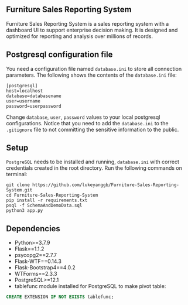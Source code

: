 ## Furniture Sales Reporting System
Furniture Sales Reporting System is a sales reporting system with a dashboard UI to support enterprise decision making. It is designed and optimized for reporting and analysis over millions of records.

## Postgresql configuration file
You need a configuration file named `database.ini` to store all connection parameters.
The following shows the contents of the `database.ini` file:
```
[postgresql]
host=localhost
database=databasename
user=username
password=userpassword
```

Change `database`, `user`, `password` values to your local postgresql configurations. Notice that you need to add the `database.ini` to the `.gitignore` file to not committing the sensitive information to the public.

## Setup
`PostgreSQL` needs to be installed and running, `database.ini` with correct credentials created in the root directory.
Run the following commands on terminal:
```
git clone https://github.com/lukeyanggb/Furniture-Sales-Reporting-System.git
cd Furniture-Sales-Reporting-System
pip install -r requirements.txt
psql -f SchemaAndDemoData.sql
python3 app.py
```

## Dependencies
* Python>=3.7.9
* Flask==1.1.2
* psycopg2==2.7.7
* Flask-WTF==0.14.3
* Flask-Bootstrap4==4.0.2
* WTForms==2.3.3
* PostgreSQL>=12.1
* tablefunc module installed for PostgreSQL to make pivot table:
```sql
CREATE EXTENSION IF NOT EXISTS tablefunc;
```